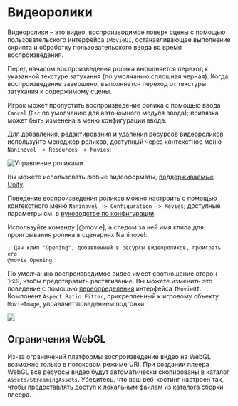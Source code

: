 ﻿# Видеоролики

Видеоролики – это видео, воспроизводимое поверх сцены с помощью пользовательского интерфейса `IMovieUI`, останавливающее выполнение скрипта и обработку пользовательского ввода во время воспроизведения.

Перед началом воспроизведения ролика выполняется переход к указанной текстуре затухания (по умолчанию сплошная черная). Когда воспроизведение завершено, выполняется переход от текстуры затухания к содержимому сцены.

Игрок может пропустить воспроизведение ролика с помощью ввода `Cancel` (`Esc` по умолчанию для автономного модуля ввода); привязка может быть изменена в меню конфигурации ввода.

Для добавления, редактирования и удаления ресурсов видеороликов используйте менеджер роликов, доступный через контекстное меню `Naninovel -> Resources -> Movies`:

![Управление роликами](https://i.gyazo.com/aace59f30f42245fc3ba714d10815d46.png)

Вы можете использовать любые видеоформаты, [поддерживаемые Unity](https://docs.unity3d.com/Manual/VideoSources-FileCompatibility).

Поведение воспроизведения роликов можно настроить с помощью контекстного меню `Naninovel -> Configuration -> Movies`; доступные параметры см. в [руководстве по конфигурации](/ru/guide/configuration.md#видеороликиs).

Используйте команду [@movie], а следом за ней имя клипа для проигрывания ролика в сценариях Naninovel:

```
; Дан клип "Opening", добавленный в ресурсы видеороликов, проиграть его
@movie Opening
```

По умолчанию воспроизводимое видео имеет соотношение сторон 16:9, чтобы предотвратить растягивание. Вы можете изменить это поведение с помощью [переопределения](/ru/guide/user-interface.html#ui-customization) интерфейса `IMovieUI`. Компонент  `Aspect Ratio Fitter`, прикрепленный к игровому объекту `MovieImage`, управляет поведением подгонки.

![](https://i.gyazo.com/38e8b1fc220d5fedd50f62ab855b2e92.png)

## Ограничения WebGL

Из-за ограничений платформы воспроизведение видео на WebGL возможно только в потоковом режиме URI. При создании плеера WebGL все ресурсы видео будут автоматически скопированы в каталог `Assets/StreamingAssets`. Убедитесь, что ваш веб-хостинг настроен так, чтобы предоставлять доступ к локальным файлам из каталога сборки плеера.